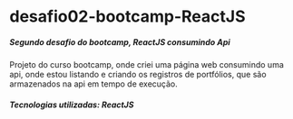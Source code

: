 # desafio02-bootcamp-ReactJS

<h5>Segundo desafio do bootcamp, ReactJS consumindo Api</h5>

<p> Projeto do curso bootcamp, onde criei uma página web consumindo uma api, onde estou listando e criando os registros de portfólios, que são armazenados na api em tempo de execução. </p>

<h5>Tecnologias utilizadas: ReactJS</h5>
